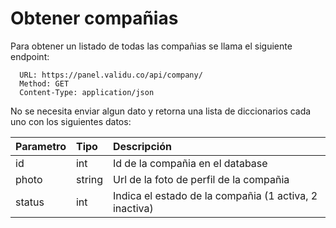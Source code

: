 Obtener compañias
==================

Para obtener un listado de todas las compañias se llama el siguiente endpoint:

      URL: https://panel.validu.co/api/company/                   
      Method: GET   
      Content-Type: application/json


No se necesita enviar algun dato y retorna una lista de diccionarios cada uno con los siguientes datos:

| Parametro      | Tipo | Descripción     |
| :---        |    :----   |          :--- |
|id|int|Id de la compañia en el database|
|photo|string|Url de la foto de perfil de la compañia|
|status|int|Indica el estado de la compañia (1 activa, 2 inactiva)|